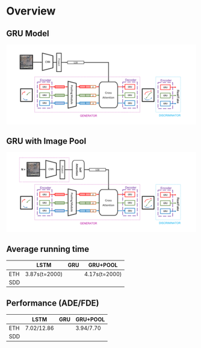 # Overview
## GRU Model
![](assets/sgan-modified-no-pool.png)

## GRU with Image Pool
![](assets/sgan-modified-pool.png)

## Average running time
|     | LSTM          | GRU | GRU+POOL      |
|-----|---------------|-----|---------------|
| ETH | 3.87s(t=2000) |     | 4.17s(t=2000) |
| SDD |               |     |               |
 

## Performance (ADE/FDE)
|     | LSTM       | GRU | GRU+POOL  |
|-----|------------|-----|-----------|
| ETH | 7.02/12.86 |     | 3.94/7.70 |
| SDD |            |     |           |  
